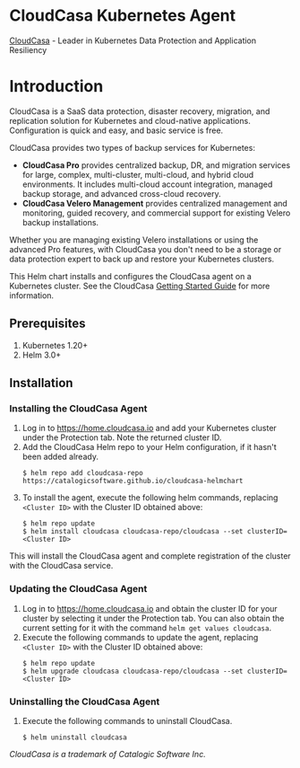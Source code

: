 # CloudCasa Kubernetes Agent

[CloudCasa](https://cloudcasa.io) - Leader in Kubernetes Data Protection and Application Resiliency

# Introduction

CloudCasa is a SaaS data protection, disaster recovery, migration, and replication solution for Kubernetes and cloud-native applications. Configuration is quick and easy, and basic service is free.

CloudCasa provides two types of backup services for Kubernetes: 
* **CloudCasa Pro** provides centralized backup, DR, and migration services for large, complex, multi-cluster, multi-cloud, and hybrid cloud environments. It includes multi-cloud account integration, managed backup storage, and advanced cross-cloud recovery.
* **CloudCasa Velero Management** provides centralized management and monitoring, guided recovery, and commercial support for existing Velero backup installations.

Whether you are managing existing Velero installations or using the advanced Pro features, with CloudCasa you don't need to be a storage or data protection expert to back up and restore your Kubernetes clusters.

This Helm chart installs and configures the CloudCasa agent on a Kubernetes cluster.
See the CloudCasa [Getting Started Guide](https://cloudcasa.io/get-started) for more information.

## Prerequisites

1. Kubernetes 1.20+
2. Helm 3.0+

## Installation
 
### Installing the CloudCasa Agent

1. Log in to https://home.cloudcasa.io and add your Kubernetes cluster under the Protection tab. Note the returned cluster ID.
2. Add the CloudCasa Helm repo to your Helm configuration, if it hasn't been added already.
   ```
   $ helm repo add cloudcasa-repo https://catalogicsoftware.github.io/cloudcasa-helmchart
   ```
3. To install the agent, execute the following helm commands, replacing ```<Cluster ID>``` with the Cluster ID obtained above:
    ```
    $ helm repo update
    $ helm install cloudcasa cloudcasa-repo/cloudcasa --set clusterID=<Cluster ID>
    ```
This will install the CloudCasa agent and complete registration of the cluster with the CloudCasa service.

### Updating the CloudCasa Agent
1. Log in to https://home.cloudcasa.io and obtain the cluster ID for your cluster by selecting it under the Protection tab. You can also obtain the current setting for it with the command ```helm get values cloudcasa```.
2. Execute the following commands to update the agent, replacing ```<Cluster ID>``` with the Cluster ID obtained above:
    ```
    $ helm repo update
    $ helm upgrade cloudcasa cloudcasa-repo/cloudcasa --set clusterID=<Cluster ID>
    ```

### Uninstalling the CloudCasa Agent
1. Execute the following commands to uninstall CloudCasa.
    ```    
    $ helm uninstall cloudcasa
    ```
*CloudCasa is a trademark of Catalogic Software Inc.*
